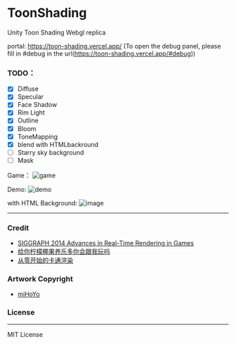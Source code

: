 # ToonShading
Unity Toon Shading Webgl replica

portal: https://toon-shading.vercel.app/   (To open the debug panel, please fill in #debug in the url(https://toon-shading.vercel.app/#debug))

### TODO：

- [x] Diffuse
- [x] Specular
- [x] Face Shadow
- [x] Rim Light
- [x] Outline
- [x] Bloom
- [x] ToneMapping
- [x] blend with HTMLbackround 
- [ ] Starry sky background
- [ ] Mask

Game：
![game](https://github.com/user-attachments/assets/1f9223f2-27f2-4ef4-bf02-90125ea6f1bb)

Demo:
![demo](https://github.com/user-attachments/assets/7a86cd90-0744-414f-bfaf-15a589c6ddba)

with HTML Background:
![image](https://github.com/user-attachments/assets/08cb091f-ed2a-45a8-8108-6cdc5125fe0b)

------

### Credit

- [SIGGRAPH 2014 Advances in Real-Time Rendering in Games](https://www.iryoku.com/next-generation-post-processing-in-call-of-duty-advanced-warfare/)
- [给你柠檬椰果养乐多你会跟我玩吗](https://space.bilibili.com/32704665)
- [从零开始的卡通渲染](https://www.zhihu.com/column/c_1215952152252121088)

### Artwork Copyright

- [miHoYo](https://www.mihoyo.com/)

### License

------

MIT License